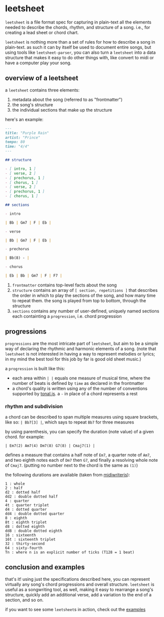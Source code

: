 # leetsheet

`leetsheet` is a file format spec for capturing in plain-text all the elements needed to describe the chords, rhythm, and structure of a song. i.e., for creating a lead sheet or chord chart.

`leetsheet` is nothing more than a set of rules for how to describe a song in plain-text. as such it can by itself be used to document entire songs, but using tools like `leetsheet-parser`, you can also turn a `leetsheet` into a data structure that makes it easy to do other things with, like convert to midi or have a computer play your song.

## overview of a leetsheet

a `leetsheet` contains three elements:

1. metadata about the song (referred to as "frontmatter")
2. the song's structure
3. the individual sections that make up the structure

here's an example:

```md
---
title: "Purple Rain"
artist: "Prince"
tempo: 80
time: "4/4"
---

## structure

- [ intro, 1 ]
- [ verse, 2 ]
- [ prechorus, 1 ]
- [ chorus, 1 ]
- [ verse, 2 ]
- [ prechorus, 1 ]
- [ chorus, 1 ]

## sections

- intro

| Bb | Gm7 | F | Eb |

- verse

| Bb | Gm7 | F | Eb |

- prechorus

| Bb(8) - |

- chorus

| Eb | Bb | Gm7 | F | F7 |
```

1. `frontmatter` contains top-level facts about the song
2. `structure` contains an array of `[ section, repetitions ]` that describes the order in which to play the sections of the song, and how many time to repeat them. the song is played from top to bottom, through the structure
3. `sections` contains any number of user-defined, uniquely named sections each containting a `progression`, i.e. chord progression

## progressions

`progressions` are the most intricate part of `leetsheet`, but aim to be a simple way of declaring the rhythmic and harmonic elements of a song. (note that `leetsheet` is not interested in having a way to represent melodies or lyrics; in my mind the best tool for this job by far is good old sheet music.)

a `progression` is built like this:

- each area within `| |` equals one measure of musical time, where the number of beats is defined by `time` as declared in the frontmatter
- a chord's quality is written using any of the number of conventions supported by [tonal.js](https://github.com/tonaljs/tonal/blob/main/packages/chord-type/data.ts). a `-` in place of a chord represents a rest

### rhythm and subdivision

a chord can be described to span multiple measures using square brackets, like
  so: `| Bb7[3] |`, which says to repeat `Bb7` for three measures

by using parenthesis, you can specify the duration (note value) of a given
  chord. for example:

  `| Em7(2) Am7(4) Dm7(8) G7(8) | Cmaj7(1) |`

  defines a measure that contains a half note of `Em7`, a quarter note of `Am7`,
  and two eighth notes each of `Dm7` then `G7`, and finally a resolving whole
  note of `Cmaj7`. (putting no number next to the chord is the same as `(1)`)

the following durations are available (taken from [midiwriterjs](https://grimmdude.com/MidiWriterJS/docs/)):

```
1 : whole
2 : half
d2 : dotted half
dd2 : double dotted half
4 : quarter
4t : quarter triplet
d4 : dotted quarter
dd4 : double dotted quarter
8 : eighth
8t : eighth triplet
d8 : dotted eighth
dd8 : double dotted eighth
16 : sixteenth
16t : sixteenth triplet
32 : thirty-second
64 : sixty-fourth
Tn : where n is an explicit number of ticks (T128 = 1 beat)
```

## conclusion and examples

that's it! using just the specifications described here, you can represent virtually any song's chord progressions and overall structure. `leetsheet` is useful as a songwriting tool, as well, making it easy to rearrange a song's structure, quickly add an additional verse, add a variation to the end of a section, and so on.

if you want to see some `leetsheet`s in action, check out the [examples]()
